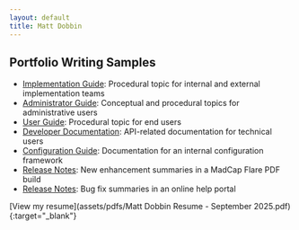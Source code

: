 ```yaml
---
layout: default
title: Matt Dobbin
---
```


<!--
## About Me
I’m a technical writer with experience in end-user and configuration documentation for enterprise software. APIs, SaaS, and developer docs.

[View My Resume](resume.md)
-->

## Portfolio Writing Samples

- <a href="assets/pdfs/dfig.jpg" target="_blank" rel="noopener">Implementation Guide</a>: Procedural topic for internal and external implementation teams
- <a href="assets/pdfs/ERR.pdf" target="_blank" rel="noopener">Administrator Guide</a>: Conceptual and procedural topics for administrative users
- <a href="assets/pdfs/dfig2.jpg" target="_blank" rel="noopener">User Guide</a>: Procedural topic for end users
- <a href="assets/pdfs/API.pdf" target="_blank" rel="noopener">Developer Documentation</a>: API-related documentation for technical users
- <a href="assets/pdfs/t1doc1.pdf" target="_blank" rel="noopener">Configuration Guide</a>: Documentation for an internal configuration framework
- <a href="assets/pdfs/dfrn1.pdf" target="_blank" rel="noopener">Release Notes</a>: New enhancement summaries in a MadCap Flare PDF build
- <a href="assets/pdfs/dfbugs.jpg" target="_blank" rel="noopener">Release Notes</a>: Bug fix summaries in an online help portal

[View my resume](assets/pdfs/Matt Dobbin Resume - September 2025.pdf){:target="_blank"}

<!--
## Education and Certificates
- <a href="https://umanitoba.ca/extended-education/programs-and-courses/process-and-technology-management/artificial-intelligence" target="_blank" rel="noopener noreferrer">Developing Machine Learning Solutions</a> - University of Manitoba
- <a href="assets/pdfs/2022-03-13_fundamentals-of-ux-writing-en.pdf" target="_blank" rel="noopener">User Experience (UX) Writing</a> - Seneca College
- <a href="https://idratherbewriting.com/learnapidoc/" target="_blank" rel="noopener">Documenting APIs</a> - I'd Rather Be Writing 
- <a href="https://junocollege.com/course/web-development/" target="_blank" rel="noopener">Web Development</a> - Juno College of Technology
- <a href="https://www.credly.com/badges/5275d9c2-932d-4f77-9f74-a62e65a6ad32/public_url" target="_blank" rel="noopener noreferrer">CompTIA A+</a>
- <a href="https://students.carleton.ca/careers/bachelor-of-communication-and-media-studies/#communication-and-media-studies" target="_blank" rel="noopener noreferrer">Bachelor's degree in Communications</a> - Carleton University
-->
<!-- Google Analytics 4 -->
<script async src="https://www.googletagmanager.com/gtag/js?id=G-5SJX9GNX9B"></script>
<script>
  window.dataLayer = window.dataLayer || [];
  function gtag(){dataLayer.push(arguments);}
  gtag('js', new Date());
  gtag('config', 'G-5SJX9GNX9B');
</script>
<!-- End Google Analytics -->

